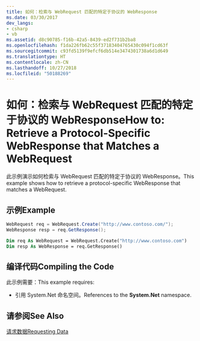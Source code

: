 ```yaml
---
title: 如何：检索与 WebRequest 匹配的特定于协议的 WebResponse
ms.date: 03/30/2017
dev_langs:
- csharp
- vb
ms.assetid: d8c90785-f16b-42a5-8439-ed2f731b2ba8
ms.openlocfilehash: f1da226fb62c55f37183404765430c094f1cd63f
ms.sourcegitcommit: c93fd5139f9efcf6db514e3474301738a6d1d649
ms.translationtype: HT
ms.contentlocale: zh-CN
ms.lasthandoff: 10/27/2018
ms.locfileid: "50188269"
---
```

# <a name="how-to-retrieve-a-protocol-specific-webresponse-that-matches-a-webrequest"></a><span data-ttu-id="d72b0-102">如何：检索与 WebRequest 匹配的特定于协议的 WebResponse</span><span class="sxs-lookup"><span data-stu-id="d72b0-102">How to: Retrieve a Protocol-Specific WebResponse that Matches a WebRequest</span></span>
<span data-ttu-id="d72b0-103">此示例演示如何检索与 WebRequest 匹配的特定于协议的 WebResponse。</span><span class="sxs-lookup"><span data-stu-id="d72b0-103">This example shows how to retrieve a protocol-specific WebResponse that matches a WebRequest.</span></span>  
  
## <a name="example"></a><span data-ttu-id="d72b0-104">示例</span><span class="sxs-lookup"><span data-stu-id="d72b0-104">Example</span></span>  
  
```csharp  
WebRequest req = WebRequest.Create("http://www.contoso.com/");  
WebResponse resp = req.GetResponse();  
```  
  
```vb  
Dim req As WebRequest = WebRequest.Create("http://www.contoso.com")  
Dim resp As WebResponse = req.GetResponse()  
```  
  
## <a name="compiling-the-code"></a><span data-ttu-id="d72b0-105">编译代码</span><span class="sxs-lookup"><span data-stu-id="d72b0-105">Compiling the Code</span></span>  
 <span data-ttu-id="d72b0-106">此示例需要：</span><span class="sxs-lookup"><span data-stu-id="d72b0-106">This example requires:</span></span>  
  
-   <span data-ttu-id="d72b0-107">引用 System.Net 命名空间。</span><span class="sxs-lookup"><span data-stu-id="d72b0-107">References to the **System.Net** namespace.</span></span>  
  
## <a name="see-also"></a><span data-ttu-id="d72b0-108">请参阅</span><span class="sxs-lookup"><span data-stu-id="d72b0-108">See Also</span></span>  
 [<span data-ttu-id="d72b0-109">请求数据</span><span class="sxs-lookup"><span data-stu-id="d72b0-109">Requesting Data</span></span>](../../../docs/framework/network-programming/requesting-data.md)
